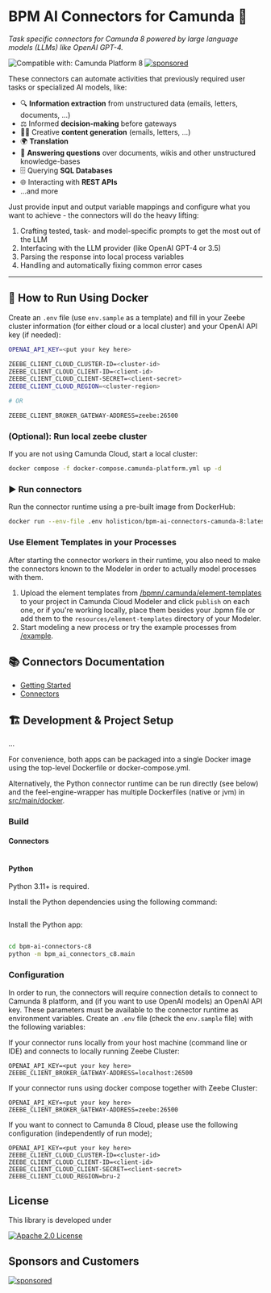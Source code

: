 # BPM AI Connectors for Camunda 🤖

*Task specific connectors for Camunda 8 powered by large language models (LLMs) like OpenAI GPT-4.*

![Compatible with: Camunda Platform 8](https://img.shields.io/badge/Compatible%20with-Camunda%20Platform%208-26d07c)
[![sponsored](https://img.shields.io/badge/sponsoredBy-Holisticon-RED.svg)](https://holisticon.de/)


These connectors can automate activities that previously required user tasks or specialized AI models, like:
* 🔍 **Information extraction** from unstructured data (emails, letters, documents, ...)
* ⚖  Informed **decision-making** before gateways
* ✍🏼 Creative **content generation** (emails, letters, ...)
* 🌍 **Translation**
* 📄 **Answering questions** over documents, wikis and other unstructured knowledge-bases
* 🗄 Querying **SQL Databases**
* 🌐 Interacting with **REST APIs**
* ...and more

Just provide input and output variable mappings and configure what you want to achieve - the connectors will do the heavy lifting:
1. Crafting tested, task- and model-specific prompts to get the most out of the LLM
2. Interfacing with the LLM provider (like OpenAI GPT-4 or 3.5)
3. Parsing the response into local process variables
4. Handling and automatically fixing common error cases

---

## 🚀 How to Run Using Docker

Create an `.env` file (use `env.sample` as a template) and fill in your Zeebe cluster information (for either cloud or a local cluster) and your OpenAI API key (if needed):

```bash
OPENAI_API_KEY=<put your key here>

ZEEBE_CLIENT_CLOUD_CLUSTER-ID=<cluster-id>
ZEEBE_CLIENT_CLOUD_CLIENT-ID=<client-id>
ZEEBE_CLIENT_CLOUD_CLIENT-SECRET=<client-secret>
ZEEBE_CLIENT_CLOUD_REGION=<cluster-region>

# OR

ZEEBE_CLIENT_BROKER_GATEWAY-ADDRESS=zeebe:26500
```

### (Optional): Run local zeebe cluster

If you are not using Camunda Cloud, start a local cluster:

```bash 
docker compose -f docker-compose.camunda-platform.yml up -d
```

### ▶️ Run connectors

Run the connector runtime using a pre-built image from DockerHub:

```bash 
docker run --env-file .env holisticon/bpm-ai-connectors-camunda-8:latest 
```

### Use Element Templates in your Processes

After starting the connector workers in their runtime, you also need to make the connectors known to the Modeler in order to actually model processes with them.

1. Upload the element templates from [/bpmn/.camunda/element-templates](/bpmn/.camunda/element-templates) to your project in Camunda Cloud Modeler and click `publish` on each one, or if you're working locally, place them besides your .bpmn file or add them to the `resources/element-templates`
   directory of your Modeler. 
2. Start modeling a new process or try the example processes from [/example](/example).

## 📚 Connectors Documentation

* [Getting Started](docs/getting-started.md)
* [Connectors](docs/foundational-connectors.md)

## 🏗 Development & Project Setup

...

For convenience, both apps can be packaged into a single Docker image using the top-level Dockerfile or docker-compose.yml.

Alternatively, the Python connector runtime can be run directly (see below) and the feel-engine-wrapper has multiple Dockerfiles (native or jvm) in [src/main/docker](feel-engine-wrapper/src/main/docker).



### Build
#### Connectors


```bash

```


#### Python 

Python 3.11+ is required.

Install the Python dependencies using the following command:

```bash

```

Install the Python app:
```bash

```

```bash
cd bpm-ai-connectors-c8
python -m bpm_ai_connectors_c8.main
```
### Configuration

In order to run, the connectors will require connection details to connect to Camunda 8 platform, and (if you want to use OpenAI models) an OpenAI API key.
These parameters must be available to the connector runtime as environment variables. Create an `.env` file (check the `env.sample` file) with the following variables:

If your connector runs locally from your host machine (command line or IDE) and connects to locally running Zeebe Cluster:
```
OPENAI_API_KEY=<put your key here>
ZEEBE_CLIENT_BROKER_GATEWAY-ADDRESS=localhost:26500
```

If your connector runs using docker compose together with Zeebe Cluster:
```
OPENAI_API_KEY=<put your key here>
ZEEBE_CLIENT_BROKER_GATEWAY-ADDRESS=zeebe:26500
```

If you want to connect to Camunda 8 Cloud, please use the following configuration (independently of run mode); 
```
OPENAI_API_KEY=<put your key here>
ZEEBE_CLIENT_CLOUD_CLUSTER-ID=<cluster-id>
ZEEBE_CLIENT_CLOUD_CLIENT-ID=<client-id>
ZEEBE_CLIENT_CLOUD_CLIENT-SECRET=<client-secret>
ZEEBE_CLIENT_CLOUD_REGION=bru-2
```

## License

This library is developed under

[![Apache 2.0 License](https://img.shields.io/badge/License-Apache%202.0-blue.svg)](/LICENSE)

## Sponsors and Customers

[![sponsored](https://img.shields.io/badge/sponsoredBy-Holisticon-red.svg)](https://holisticon.de/)
